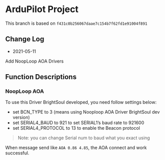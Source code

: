 # ArduPilot Project

This branch is based on `f431c0b256067daae7c154b7f62fd1e91004f891`

## Change Log

- 2021-05-11

Add NoopLoop AOA Drivers





## Function Descriptions

### NoopLoop AOA

To use this Driver BrightSoul developed, you need follow settings below:

- set BCN_TYPE to 3 (means using Nooploop AOA Driver BrightSoul dev version)
- set SERIAL4_BAUD to 921 to set SERIAL1’s baud rate to 921600
- set SERIAL4_PROTOCOL to 13 to enable the Beacon  protocol

> Note: you can change Serial num to baud what you exact using

When message send like `AOA 0.86 4.85`, the AOA connect and work successful.